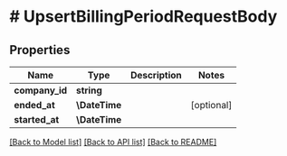 # # UpsertBillingPeriodRequestBody

## Properties

Name | Type | Description | Notes
------------ | ------------- | ------------- | -------------
**company_id** | **string** |  |
**ended_at** | **\DateTime** |  | [optional]
**started_at** | **\DateTime** |  |

[[Back to Model list]](../../README.md#models) [[Back to API list]](../../README.md#endpoints) [[Back to README]](../../README.md)
